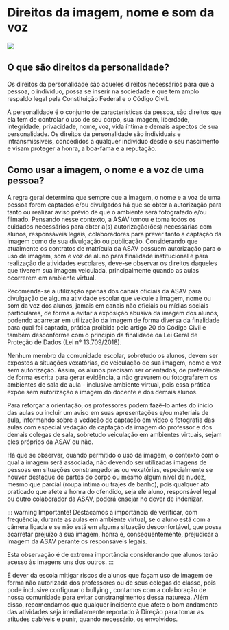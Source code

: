 # Direitos da imagem, nome e som da voz

![](/img/dir_imagem.jpg)

## O que são direitos da personalidade?

Os direitos da personalidade são aqueles direitos necessários para que a pessoa, o indivíduo, possa se inserir na sociedade e que tem amplo respaldo legal pela Constituição Federal  e o Código Civil. 

A personalidade é o conjunto de características da pessoa, são direitos que ela tem de controlar o uso de seu corpo, sua imagem, liberdade, integridade, privacidade, nome, voz, vida íntima e demais aspectos de sua personalidade. Os direitos da personalidade são individuais e intransmissíveis, concedidos a qualquer indivíduo desde o seu nascimento e visam proteger a honra, a boa-fama e a reputação.

## Como usar a imagem, o nome e a voz de uma pessoa?

A regra geral determina que sempre que a imagem, o nome e a voz de uma pessoa forem captados e/ou divulgados há que se obter a autorização para tanto ou realizar aviso prévio de que o ambiente será fotografado e/ou filmado. Pensando nesse contexto, a ASAV tomou e toma todos os cuidados necessários para obter a(s) autorização(ões) necessárias com alunos, responsáveis legais, colaboradores para prever tanto a captação da imagem como de sua divulgação ou publicação.
Considerando que atualmente os contratos de matrícula da ASAV possuem autorização para o uso de imagem, som e voz de aluno para finalidade institucional e para realização de atividades escolares, deve-se observar os direitos daqueles que tiverem sua imagem veiculada, principalmente quando as aulas ocorrerem em ambiente virtual.

Recomenda-se a utilização apenas dos canais oficiais da ASAV para divulgação de alguma atividade escolar que veicule a imagem, nome ou som da voz dos alunos, jamais em canais não oficiais ou mídias sociais particulares, de forma a evitar a exposição abusiva da imagem dos alunos, podendo acarretar em utilização da imagem de forma diversa da finalidade para qual foi captada, prática proibida pelo artigo 20 do Código Civil e também desconforme com o princípio da finalidade da Lei Geral de Proteção de Dados (Lei nº 13.709/2018).

Nenhum membro da comunidade escolar, sobretudo os alunos, devem ser expostos a situações vexatórias, de veiculação de sua imagem, nome e voz sem autorização. Assim, os alunos precisam ser orientados, de preferência de forma escrita para gerar evidência, a não gravarem ou fotografarem os ambientes de sala de aula - inclusive ambiente virtual, pois essa prática expõe sem autorização a imagem do docente e dos demais alunos. 

Para reforçar a orientação, os professores podem fazê-lo antes do início das aulas ou incluir um aviso  em suas apresentações e/ou materiais de aula, informando sobre a vedação de captação em vídeo e fotografia das aulas com especial vedação da captação da imagem do professor e dos demais colegas de sala, sobretudo veiculação em ambientes virtuais, sejam eles próprios da ASAV ou não.

Há que se observar, quando permitido o uso da imagem, o contexto com o qual a imagem será associada, não devendo ser utilizadas imagens de pessoas em situações constrangedoras ou vexatórias, especialmente se houver destaque de partes do corpo ou mesmo algum nível de nudez, mesmo que parcial (roupa íntima ou trajes de banho), pois qualquer ato praticado que afete a honra do ofendido, seja ele aluno, responsável legal ou outro colaborador da ASAV, poderá ensejar no dever de indenizar.

::: warning Importante!
Destacamos a importância de verificar, com frequência, durante as aulas em ambiente virtual, se o aluno está com a câmera ligada e se não está em alguma situação desconfortável, que possa acarretar prejuízo à sua imagem, honra e, consequentemente, prejudicar a imagem da ASAV perante os responsáveis legais.

Esta observação é de extrema importância considerando que alunos terão acesso às imagens uns dos outros. 
:::

É dever da escola mitigar riscos de alunos que façam uso de imagem de forma não autorizada dos professores ou de seus colegas de classe, pois pode inclusive configurar o bullying , contamos com a colaboração de nossa comunidade para evitar constrangimentos dessa natureza. Além disso, recomendamos que qualquer incidente que afete o bom andamento das atividades seja imediatamente reportado à Direção para tomar as atitudes cabíveis e punir, quando necessário, os envolvidos.

